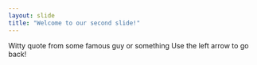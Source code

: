 ```yaml
---
layout: slide
title: "Welcome to our second slide!"
---
```

Witty quote from some famous guy or something
Use the left arrow to go back!
